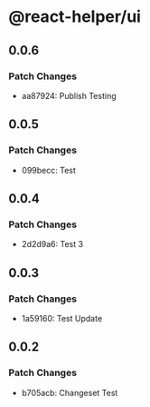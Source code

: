 # @react-helper/ui

## 0.0.6

### Patch Changes

- aa87924: Publish Testing

## 0.0.5

### Patch Changes

- 099becc: Test

## 0.0.4

### Patch Changes

- 2d2d9a6: Test 3

## 0.0.3

### Patch Changes

- 1a59160: Test Update

## 0.0.2

### Patch Changes

- b705acb: Changeset Test
